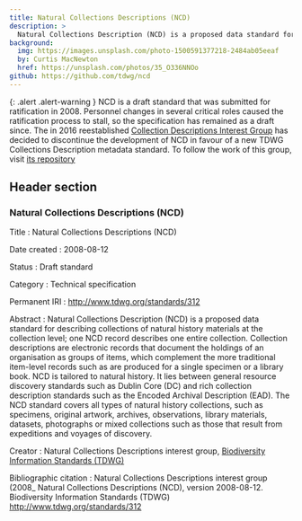 ```yaml
---
title: Natural Collections Descriptions (NCD)
description: >
  Natural Collections Description (NCD) is a proposed data standard for describing collections of natural history materials at the collection level; one NCD record describes one entire collection.
background:
  img: https://images.unsplash.com/photo-1500591377218-2484ab05eeaf
  by: Curtis MacNewton
  href: https://unsplash.com/photos/35_O336NNOo
github: https://github.com/tdwg/ncd
---
```


{: .alert .alert-warning }
NCD is a draft standard that was submitted for ratification in 2008. Personnel changes in several critical roles caused the ratification process to stall, so the specification has remained as a draft since. The in 2016 reestablished [Collection Descriptions Interest Group](https://www.tdwg.org/community/cd/) has decided to discontinue the development of NCD in favour of a new TDWG Collections Description metadata standard. To follow the work of this group, visit [its repository](https://github.com/tdwg/cd)

## Header section

### Natural Collections Descriptions (NCD)

Title
: Natural Collections Descriptions (NCD)

Date created
: 2008-08-12

Status
: Draft standard

Category
: Technical specification

Permanent IRI
: <http://www.tdwg.org/standards/312>

Abstract
: Natural Collections Description (NCD) is a proposed data standard for describing collections of natural history materials at the collection level; one NCD record describes one entire collection. Collection descriptions are electronic records that document the holdings of an organisation as groups of items, which complement the more traditional item-level records such as are produced for a single specimen or a library book. NCD is tailored to natural history. It lies between general resource discovery standards such as Dublin Core (DC) and rich collection description standards such as the Encoded Archival Description (EAD). The NCD standard covers all types of natural history collections, such as specimens, original artwork, archives, observations, library materials, datasets, photographs or mixed collections such as those that result from expeditions and voyages of discovery.

Creator
: Natural Collections Descriptions interest group, [Biodiversity Information Standards (TDWG)](https://www.tdwg.org/)

Bibliographic citation
: Natural Collections Descriptions interest group (2008_ Natural Collections Descriptions (NCD), version 2008-08-12. Biodiversity Information Standards (TDWG) <http://www.tdwg.org/standards/312>
